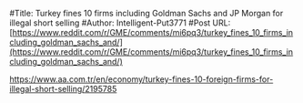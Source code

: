 #Title: Turkey fines 10 firms including Goldman Sachs and JP Morgan for illegal short selling
#Author: Intelligent-Put3771
#Post URL: [https://www.reddit.com/r/GME/comments/mi6pq3/turkey_fines_10_firms_including_goldman_sachs_and/](https://www.reddit.com/r/GME/comments/mi6pq3/turkey_fines_10_firms_including_goldman_sachs_and/)


https://www.aa.com.tr/en/economy/turkey-fines-10-foreign-firms-for-illegal-short-selling/2195785